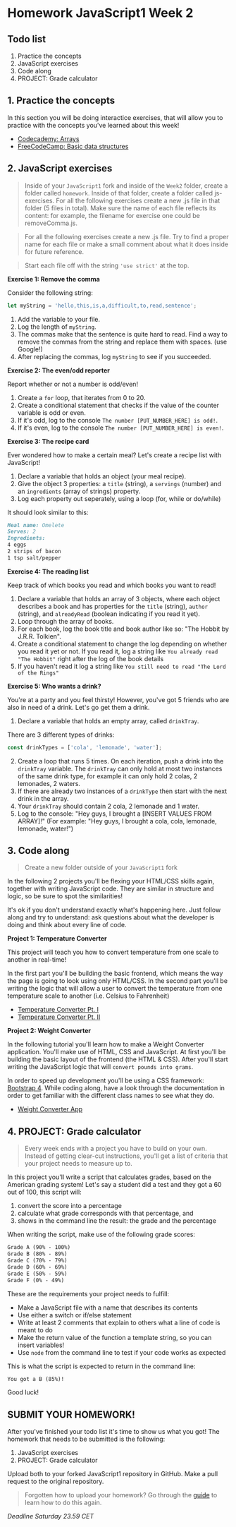 # Homework JavaScript1 Week 2

## **Todo list**

1. Practice the concepts
2. JavaScript exercises
3. Code along
4. PROJECT: Grade calculator

## **1. Practice the concepts**

In this section you will be doing interactice exercises, that will allow you to practice with the concepts you've learned about this week!

- [Codecademy: Arrays](https://www.codecademy.com/courses/introduction-to-javascript/lessons/arrays)
- [FreeCodeCamp: Basic data structures](https://learn.freecodecamp.org/javascript-algorithms-and-data-structures/basic-data-structures)

## **2. JavaScript exercises**

> Inside of your `JavaScript1` fork and inside of the `Week2` folder, create a folder called `homework`. Inside of that folder, create a folder called js-exercises. For all the following exercises create a new .js file in that folder (5 files in total). Make sure the name of each file reflects its content: for example, the filename for exercise one could be removeComma.js.

> For all the following exercises create a new .js file. Try to find a proper name for each file or make a small comment about what it does inside for future reference.

> Start each file off with the string `'use strict'` at the top.

**Exercise 1: Remove the comma**

Consider the following string:

```js
let myString = 'hello,this,is,a,difficult,to,read,sentence';
```

1. Add the variable to your file.
2. Log the length of `myString`.
3. The commas make that the sentence is quite hard to read. Find a way to remove the commas from the string and replace them with spaces. (use Google!)
4. After replacing the commas, log `myString` to see if you succeeded.

**Exercise 2: The even/odd reporter**

Report whether or not a number is odd/even!

1. Create a `for` loop, that iterates from 0 to 20.
2. Create a conditional statement that checks if the value of the counter variable is odd or even.
3. If it's odd, log to the console `The number [PUT_NUMBER_HERE] is odd!`.
4. If it's even, log to the console `The number [PUT_NUMBER_HERE] is even!`.

**Exercise 3: The recipe card**

Ever wondered how to make a certain meal? Let's create a recipe list with JavaScript!

1. Declare a variable that holds an object (your meal recipe).
2. Give the object 3 properties: a `title` (string), a `servings` (number) and an `ingredients` (array of strings) property.
3. Log each property out seperately, using a loop (for, while or do/while)

It should look similar to this:

```markdown
Meal name: Omelete
Serves: 2
Ingredients:
4 eggs
2 strips of bacon
1 tsp salt/pepper
```

**Exercise 4: The reading list**

Keep track of which books you read and which books you want to read!

1. Declare a variable that holds an array of 3 objects, where each object describes a book and has properties for the `title` (string), `author` (string), and `alreadyRead` (boolean indicating if you read it yet).
2. Loop through the array of books.
3. For each book, log the book title and book author like so: "The Hobbit by J.R.R. Tolkien".
4. Create a conditional statement to change the log depending on whether you read it yet or not. If you read it, log a string like `You already read "The Hobbit"` right after the log of the book details
5. If you haven't read it log a string like `You still need to read "The Lord of the Rings"`

**Exercise 5: Who wants a drink?**

You're at a party and you feel thirsty! However, you've got 5 friends who are also in need of a drink. Let's go get them a drink.

1. Declare a variable that holds an empty array, called `drinkTray`.

There are 3 different types of drinks:

```js
const drinkTypes = ['cola', 'lemonade', 'water'];
```

2. Create a loop that runs 5 times. On each iteration, push a drink into the `drinkTray` variable. The `drinkTray` can only hold at most two instances of the same drink type, for example it can only hold 2 colas, 2 lemonades, 2 waters.
3. If there are already two instances of a `drinkType` then start with the next drink in the array.
4. Your `drinkTray` should contain 2 cola, 2 lemonade and 1 water.
5. Log to the console: "Hey guys, I brought a [INSERT VALUES FROM ARRAY]!" (For example: "Hey guys, I brought a cola, cola, lemonade, lemonade, water!")

## **3. Code along**

> Create a new folder outside of your `JavaScript1` fork

In the following 2 projects you'll be flexing your HTML/CSS skills again, together with writing JavaScript code. They are similar in structure and logic, so be sure to spot the similarities!

It's ok if you don't understand exactly what's happening here. Just follow along and try to understand: ask questions about what the developer is doing and think about every line of code.

**Project 1: Temperature Converter**

This project will teach you how to convert temperature from one scale to another in real-time!

In the first part you'll be building the basic frontend, which means the way the page is going to look using only HTML/CSS. In the second part you'll be writing the logic that will allow a user to convert the temperature from one temperature scale to another (i.e. Celsius to Fahrenheit)

- [Temperature Converter Pt. I](https://www.youtube.com/watch?v=EHclqGV_KME)
- [Temperature Converter Pt. II](https://www.youtube.com/watch?v=8mRGfLL1nzE)

**Project 2: Weight Converter**

In the following tutorial you'll learn how to make a Weight Converter application. You'll make use of HTML, CSS and JavaScript. At first you'll be building the basic layout of the frontend (the HTML & CSS). After you'll start writing the JavaScript logic that will `convert pounds into grams`.

In order to speed up development you'll be using a CSS framework: [Bootstrap 4](https://www.getbootstrap.com). While coding along, have a look through the documentation in order to get familiar with the different class names to see what they do.

- [Weight Converter App](https://www.youtube.com/watch?v=7l-ZAuU8TXc)

## **4. PROJECT: Grade calculator**

> Every week ends with a project you have to build on your own. Instead of getting clear-cut instructions, you'll get a list of criteria that your project needs to measure up to.

In this project you'll write a script that calculates grades, based on the American grading system! Let's say a student did a test and they got a 60 out of 100, this script will:

1. convert the score into a percentage
2. calculate what grade corresponds with that percentage, and
3. shows in the command line the result: the grade and the percentage

When writing the script, make use of the following grade scores:

```markdown
Grade A (90% - 100%)
Grade B (80% - 89%)
Grade C (70% - 79%)
Grade D (60% - 69%)
Grade E (50% - 59%)
Grade F (0% - 49%)
```

These are the requirements your project needs to fulfill:

- Make a JavaScript file with a name that describes its contents
- Use either a switch or if/else statement
- Write at least 2 comments that explain to others what a line of code is meant to do
- Make the return value of the function a template string, so you can insert variables!
- Use `node` from the command line to test if your code works as expected

This is what the script is expected to return in the command line:

```markdown
You got a B (85%)!
```

Good luck!

## **SUBMIT YOUR HOMEWORK!**

After you've finished your todo list it's time to show us what you got! The homework that needs to be submitted is the following:

1. JavaScript exercises
2. PROJECT: Grade calculator

Upload both to your forked JavaScript1 repository in GitHub. Make a pull request to the original repository.

> Forgotten how to upload your homework? Go through the [guide](../hand-in-homework-guide.md) to learn how to do this again.

_Deadline Saturday 23.59 CET_
